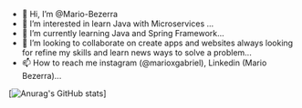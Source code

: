 - 👋 Hi, I’m @Mario-Bezerra
- 👀 I’m interested in learn Java with Microservices ...
- 🌱 I’m currently learning Java and Spring Framework...
- 💞️ I’m looking to collaborate on create apps and websites always looking for refine my skills and learn news ways to solve a problem...
- 📫 How to reach me instagram (@marioxgabriel), Linkedin (Mario Bezerra)...

[![Anurag's GitHub stats](https://github-readme-stats.vercel.app/api?username=Mario-Bezerra)]
